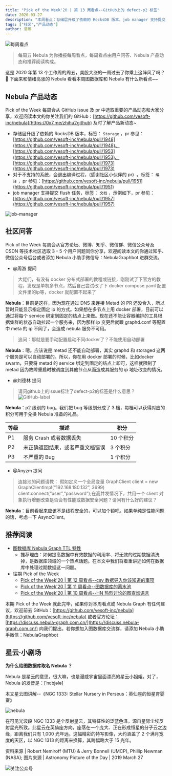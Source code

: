 ```yaml
---
title: "Pick of the Week'20 | 第 13 周看点--GitHub上的 defect-p2 标签"
date: 2020-03-27
description: "本周看点：存储层升级了依赖的 RocksDB 版本、job manager 支持提交 flush 任务…"
tags: ["社区","产品动态"]
author: 清蒸
---
```


![每周看点](https://www-cdn.nebula-graph.com.cn/nebula-blog/PotW.png)

> 每周五 Nebula 为你播报每周看点，每周看点由用户问答、Nebula 产品动态和推荐阅读构成。

这是 2020 年第 13 个工作周的周五，美股大涨的一周过去了你乘上这阵风了吗？🌝 下面来和情绪高涨的 Nebula 看看本周图数据库和 Nebula 有什么新看点~~

## Nebula 产品动态

Pick of the Week 每周会从 GitHub issue 及 pr 中选取重要的产品动态和大家分享，欢迎阅读本文的你关注我们的 GitHub：[https://github.com/vesoft-inc/nebula](https://0x7.me/zhihu2github) 及时了解产品新动态~

- 存储层升级了依赖的 RocksDB 版本，标签： `Storage` ，pr 参见：[https://github.com/vesoft-inc/nebula/pull/1948](https://github.com/vesoft-inc/nebula/pull/1948)、[https://github.com/vesoft-inc/nebula/pull/1953](https://github.com/vesoft-inc/nebula/pull/1953)、[https://github.com/vesoft-inc/nebula/pull/1973](https://github.com/vesoft-inc/nebula/pull/1973)
- 对于不支持的系统，会退出编译过程，(感谢社区小伙伴的 pr)  ，标签： `编译` ，pr 参见：[https://github.com/vesoft-inc/nebula/pull/1951](https://github.com/vesoft-inc/nebula/pull/1951)
- job manager 支持提交 flush 任务，标签： `文档` ，示例如下，pr 参见：[https://github.com/vesoft-inc/nebula/pull/1957](https://github.com/vesoft-inc/nebula/pull/1957)

![job-manager](https://www-cdn.nebula-graph.com.cn/nebula-blog/PotW201301.png)


## 社区问答

Pick of the Week 每周会从官方论坛、微博、知乎、微信群、微信公众号及 CSDN 等技术社区选取 3 - 5 个用户问题同你分享，欢迎阅读本文的你通过知乎、微信公众号后台或者添加 Nebula 小助手微信号：NebulaGraphbot 进群交流。

- @周游 提问
> 大佬们，有没有 docker 分布式部署的教程或链接，刚刚试了下官方的教程，发现是单机多节点，然后自己尝试改了下 docker compose.yaml 配置文件里的ip等，docker 就配置不起来了

**Nebula**：目前是这样，因为现在通过 DNS 来连接 Metad 的 PR 还没合入，所以暂时只能显示指定固定 ip 的方式。如果想在多节点上用 docker 部署，目前可以通过将每个 service 绑定到固定的结点上来做。现在还不能让容器编排的工具根据集群的状态自动拉起一个服务来，因为那样 ip 变更后就跟 graphd.conf 等配置中 meta 的 ip 不同了，会造成 nebula 服务不可用。

> 追问：那就是要手动配置启动不同docker了？不能使用自动部署


**Nebula**：嗯。应该说是 metad 还不能自动部署，其实 graphd 和 storaged 这两个服务是可以自动部署的。所以，你在用 docker 部署的时候，比如docker swarm，只要将 metad 的 service 绑定到固定的结点上即可，这样就限制了 metad 因为故障重启时被调度到其他节点从而造成其服务的 ip 地址改变的情况。

- @刘德林 提问
> 请问github上的issue标注了defect-p2的标签是什么意思？
> ![GitHub-label](https://www-cdn.nebula-graph.com.cn/nebula-blog/PotW201302.png)

**Nebula**：p2 级别的 bug。我们把 bug 等级划分成了 3 档，每档可以获得对应的积分可用于兑换 Nebula 准备的礼品。

| 等级 | 描述 | 积分 |
| --- | --- | --- |
| P1 | 服务 Crash 或者数据丢失  | 10 个积分 |
| P2  | 未正确返回结果，或者严重文档错误 |  3 个积分 |
| P3 | 不严重的 Bug | 1 个积分 |

- @Anyzm 提问
> 连接池的问题请教：
> 假如定义一个全局变量 GraphClient client = new GraphClientImpl(“192.168.180.132”, 3699) client.connect(“user”,“password”);在高并发情况下，共用一个 client 对象执行增删改查是否会有性能或数据安全问题？请问有什么好的建议？

**Nebula**：目前看起来应该不是线程安全的，可以加个锁吧。如果单纯是性能问题的话，考虑一下 AsyncClient。

## 推荐阅读

- [图数据库 Nebula Graph TTL 特性](https://nebula-graph.io/cn/posts/clean-stale-data-with-ttl-in-nebula-graph/)
  - 推荐理由：如何提高数据中有效数据的利用率、将无效的过期数据清洗掉，是数据库领域的一个热点话题。在本文中我们将着重讲述如何在数据库中处理过期数据这一问题。
- 往期 Pick of the Week
  - [Pick of the Week'20 | 第 12 周看点--csv 数据导入你该知道的事项](https://nebula-graph.io/cn/posts/graph-database-knowledge-volume-2/)
  - [Pick of the Week'20 | 第 11 周看点--图数据库的蓄水池](https://nebula-graph.io/cn/posts/nebula-graph-weekly-pickup-2020-03-13/)
  - [Pick of the Week'20 | 第 10 周看点--HN 热烈讨论的图查询语言](https://nebula-graph.io/cn/posts/nebula-graph-weekly-pickup-2020-03-06/)


本期 Pick of the Week 就此完毕，如果你对本周看点或 Nebula Graph 有任何建议，欢迎前去 GitHub：[https://github.com/vesoft-inc/nebula](https://github.com/vesoft-inc/nebula) 或者官方论坛：[https://discuss.nebula-graph.com.cn/](https://discuss.nebula-graph.com.cn/) 向我们提出。若你想加入图数据库交流群，请添加 Nebula 小助手微信：NebulaGraphbot <br />

## 星云·小剧场

**为什么给图数据库取名 Nebula ？**

Nebula 是星云的意思，很大嘛，也是漫威宇宙里面漂亮的星云小姐姐。对了，Nebula 的发音是：[ˈnɛbjələ]

本文星云图讲解--《NGC 1333: Stellar Nursery in Perseus：英仙座的恒星育婴室》

![nebula](https://www-cdn.nebula-graph.com.cn/nebula-blog/PotW2013Nebula.jpeg)


在可见光波段 NGC 1333 是个反射星云，其特征性的泛蓝色泽，源自星际尘埃反射星光所致。此星云在英仙座方向，座落在一个庞大、正在形成恒星的分子云之边缘，距离我们只有 1,000 光年远。这幅精彩的特写影像，大约涵盖了 2 个满月宽度的天区，以 NGC 1313 的距离来换算，其跨幅略大于 15 光年。

资料来源 | Robert Nemiroff (MTU) & Jerry Bonnell (UMCP), Phillip Newman (NASA);
图片来源 | Astronomy Picture of the Day | 2019 March 27


![关注公众号](https://www-cdn.nebula-graph.com.cn/nebula-blog/WeChatOffical.png)
